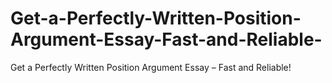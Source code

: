 # Get-a-Perfectly-Written-Position-Argument-Essay-Fast-and-Reliable-
Get a Perfectly Written Position Argument Essay – Fast and Reliable!
